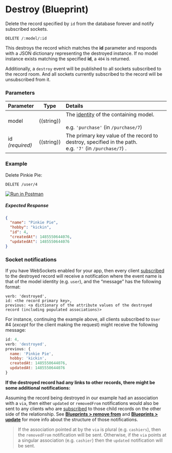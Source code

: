 # Destroy (Blueprint)

Delete the record specified by `id` from the database forever and notify subscribed sockets.

```usage
DELETE /:model/:id
```

This destroys the record which matches the **id** parameter and responds with a JSON dictionary representing the destroyed instance. If no model instance exists matching the specified **id**, a `404` is returned.

Additionally, a `destroy` event will be published to all sockets subscribed to the record room.  And all sockets currently subscribed to the record will be unsubscribed from it.


### Parameters

 Parameter                          | Type                                    | Details
 ---------------------------------- | --------------------------------------- |:---------------------------------
 model          | ((string))   | The [identity](https://sailsjs.com/documentation/concepts/models-and-orm/model-settings#?identity) of the containing model.<br/><br/>e.g. `'purchase'` (in `/purchase/7`)
 id<br/>*(required)*                | ((string))                              | The primary key value of the record to destroy, specified in the path.  <br/>e.g. `'7'` (in `/purchase/7`) .



### Example

Delete Pinkie Pie:

`DELETE /user/4`

[![Run in Postman](https://s3.amazonaws.com/postman-static/run-button.png)](https://www.getpostman.com/run-collection/96217d0d747e536e49a4)

##### Expected Response

```json
{
  "name": "Pinkie Pie",
  "hobby": "kickin",
  "id": 4,
  "createdAt": 1485550644076,
  "updatedAt": 1485550644076
}
```

### Socket notifications

If you have WebSockets enabled for your app, then every client [subscribed](https://sailsjs.com/documentation/reference/web-sockets/resourceful-pub-sub) to the destroyed record will receive a notification where the event name is that of the model identity (e.g. `user`), and the &ldquo;message&rdquo; has the following format:

```
verb: 'destroyed',
id: <the record primary key>,
previous: <a dictionary of the attribute values of the destroyed record (including populated associations)>
```

For instance, continuing the example above, all clients subscribed to `User` #4 (_except_ for the client making the request) might receive the following message:

```js
id: 4,
verb: 'destroyed',
previous: {
  name: 'Pinkie Pie',
  hobby: 'kickin',
  createdAt: 1485550644076,
  updatedAt: 1485550644076
}
```

**If the destroyed record had any links to other records, there might be some additional notifications:**

Assuming the record being destroyed in our example had an association with a `via`, then either `updated` or `removedFrom` notifications would also be sent to any clients who are [subscribed](https://sailsjs.com/documentation/reference/web-sockets/resourceful-pub-sub) to those child records on the other side of the relationship.  See [**Blueprints > remove from**](https://sailsjs.com/documentation/reference/blueprint-api/remove-from) and [**Blueprints > update**](https://sailsjs.com/documentation/reference/blueprint-api/update) for more info about the structure of those notifications.

> If the association pointed at by the `via` is plural (e.g. `cashiers`), then the `removedFrom` notification will be sent. Otherwise, if the `via` points at a singular association (e.g. `cashier`) then the `updated` notification will be sent.


<docmeta name="displayName" value="destroy">
<docmeta name="pageType" value="endpoint">

